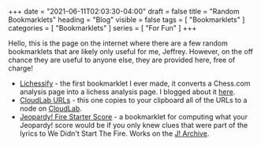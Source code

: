 +++
date = "2021-06-11T02:03:30-04:00"
draft = false
title = "Random Bookmarklets"
heading = "Blog"
visible = false
tags = [ "Bookmarklets" ]
categories = [ "Bookmarklets" ]
series = [ "For Fun" ]
+++

Hello, this is the page on the internet where there are a few random bookmarklets that are likely only useful for me, Jeffrey. However, on the off chance they are useful to anyone else, they are provided here, free of charge!

 - <a href='javascript:(function(){var xhr = new XMLHttpRequest(); xhr.open("POST", "https://lichess.org/api/import", true); xhr.setRequestHeader("Content-Type", "application/x-www-form-urlencoded"); xhr.send(     "pgn="+encodeURIComponent(window.chesscom.analysis.pgn) ); xhr.onload = function() {    window.location=(JSON.parse(this.responseText).url); }}())'>Lichessify</a> - the first bookmarklet I ever made, it converts a Chess.com analysis page into a lichess analysis page. I blogged about it [here](/projects/lichessify).  
 - <a href='javascript:(function(){var s = ""; for (var x = 0; x < $("[name=\"sshurl\"]").length; x++) s += ($("[name=\"sshurl\"]")[x].innerText.split(" ")[3].split("@")[1]) + "\n"; navigator.clipboard.writeText(s);}())'>CloudLab URLs</a> - this one copies to your clipboard all of the URLs to a node on [CloudLab](https://www.cloudlab.us/).
 - <a href="javascript:(function (){ let wdstf = 'harry truman doris day red china johnnie ray south pacific walter winchell joe dimaggio joe mccarthy richard nixon studebaker television north korea south korea marilyn monroe rosenbergs h-bomb sugar ray panmunjom brando the king and i and the catcher in the rye eisenhower vaccine englands got a new queen marciano liberace santayana goodbye we didnt start the fire joseph stalin malenkov nasser and prokofiev rockefeller campanella communist bloc roy cohn juan peron toscanini dacron dien bien phu falls rock around the clock einstein james dean brooklyns got a winning team davy crockett peter pan elvis presley disneyland bardot budapest alabama krushchev princess grace peyton place trouble in the suez little rock pasternak mickey mantle kerouac sputnik chou en-lai bridge on the river kwai lebanon charles de gaulle california baseball starkweather homicide children of thalidomide buddy holly ben hur space monkey mafia hula hoops castro edsel is a no-go u2 syngman rhee payola and kennedy chubby checker psycho belgians in the congo hemingway eichmann stranger in a strange land dylan berlin bay of pigs invasion lawrence of arabia british beatlemania ole miss john glenn liston beats patterson pope paul malcolm x british politician sex jfk blown away birth control ho chi minh richard nixon back again moonshot woodstock watergate punk rock begin reagan palestine terror on the airline ayatollahs in iran russians in afghanistan wheel of fortune sally ride heavy metal suicide foreign debts homeless vets aids crack bernie goetz hypodermics on the shore chinas under martial law rock and roller cola wars'; var cash = 0; var max_clue = 1000; var clues = 0; var the_goods = []; document.querySelectorAll('.clue').forEach(function(clue) {     let answer_regex = /correct_response&quot;>([^<]*)/g;     let clue_value = clue.querySelector('.clue_value');     clues += 1;     if (clue_value) {         cv = parseInt(clue_value.innerHTML.substring(1));     } else {         if (clues > 60) {             cv = 4000;         } else if (clues > 30) {             cv = 2000;         } else {             cv = 1000;         }     }     let match = answer_regex.exec(clue.outerHTML);     if (match) {         let answer = match[1].replace('\'', '').replace(',', '').replace(String.fromCharCode(34), '').toLowerCase();         if (wdstf.includes(answer) && answer) {             the_goods.push('What is ' + match[1] + '? for $' + cv);             cash += cv;         }     } }); alert('Just knowing We Didn\'t Start The Fire would have gotten you $' + cash +      '.\nYou would have gotten the following clues: \n' + the_goods.join('\n')); })();">Jeopardy! Fire Starter Score</a> - a bookmarklet for computing what your Jeopardy! score would be if you only knew clues that were part of the lyrics to We Didn't Start The Fire. Works on the [J! Archive](https://www.j-archive.com/).

